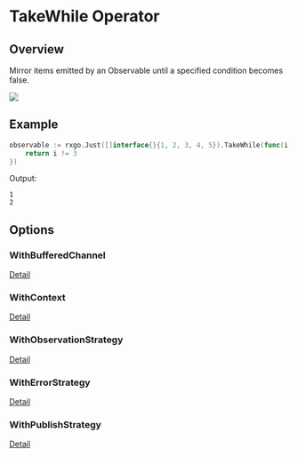 # TakeWhile Operator

## Overview

Mirror items emitted by an Observable until a specified condition becomes false.

![](http://reactivex.io/documentation/operators/images/takeWhile.c.png)

## Example

```go
observable := rxgo.Just([]interface{}{1, 2, 3, 4, 5}).TakeWhile(func(i interface{}) bool {
	return i != 3
})
```

Output:

```
1
2
```

## Options

### WithBufferedChannel

[Detail](options.md#withbufferedchannel)

### WithContext

[Detail](options.md#withcontext)

### WithObservationStrategy

[Detail](options.md#withobservationstrategy)

### WithErrorStrategy

[Detail](options.md#witherrorstrategy)

### WithPublishStrategy

[Detail](options.md#withpublishstrategy)